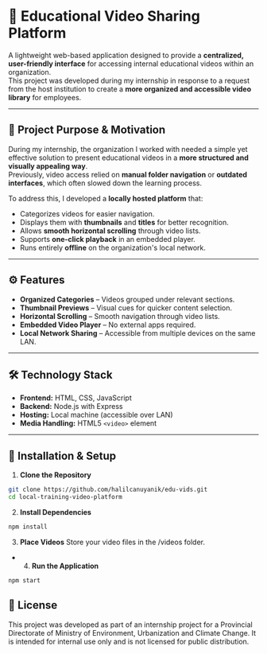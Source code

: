 # 🎥 Educational Video Sharing Platform

A lightweight web-based application designed to provide a **centralized, user-friendly interface** for accessing internal educational videos within an organization.  
This project was developed during my internship in response to a request from the host institution to create a **more organized and accessible video library** for employees.

---

## 📌 Project Purpose & Motivation

During my internship, the organization I worked with needed a simple yet effective solution to present educational videos in a **more structured and visually appealing way**.  
Previously, video access relied on **manual folder navigation** or **outdated interfaces**, which often slowed down the learning process.

To address this, I developed a **locally hosted platform** that:
- Categorizes videos for easier navigation.
- Displays them with **thumbnails** and **titles** for better recognition.
- Allows **smooth horizontal scrolling** through video lists.
- Supports **one-click playback** in an embedded player.
- Runs entirely **offline** on the organization's local network.

---

## ⚙️ Features

- **Organized Categories** – Videos grouped under relevant sections.
- **Thumbnail Previews** – Visual cues for quicker content selection.
- **Horizontal Scrolling** – Smooth navigation through video lists.
- **Embedded Video Player** – No external apps required.
- **Local Network Sharing** – Accessible from multiple devices on the same LAN.

---

## 🛠️ Technology Stack

- **Frontend:** HTML, CSS, JavaScript
- **Backend:** Node.js with Express
- **Hosting:** Local machine (accessible over LAN)
- **Media Handling:** HTML5 `<video>` element

---

## 🚀 Installation & Setup

1. **Clone the Repository**
```bash
git clone https://github.com/halilcanuyanik/edu-vids.git
cd local-training-video-platform
```

2. **Install Dependencies**
```bash
npm install
```

3. **Place Videos**
Store your video files in the /videos folder.

- 4. **Run the Application**
```bash
npm start
```

## 📜 License
This project was developed as part of an internship project for a Provincial Directorate of Ministry of Environment, Urbanization and Climate Change.
It is intended for internal use only and is not licensed for public distribution.
